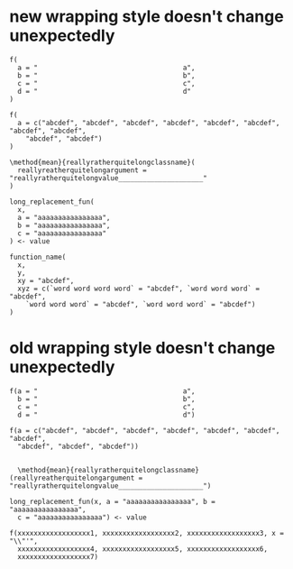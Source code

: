 # new wrapping style doesn't change unexpectedly

    f(
      a = "                                    a",
      b = "                                    b",
      c = "                                    c",
      d = "                                    d"
    ) 
    
    f(
      a = c("abcdef", "abcdef", "abcdef", "abcdef", "abcdef", "abcdef", "abcdef", "abcdef",
        "abcdef", "abcdef")
    ) 
    
    \method{mean}{reallyratherquitelongclassname}(
      reallyreatherquitelongargument = "reallyratherquitelongvalue_____________________"
    ) 
    
    long_replacement_fun(
      x,
      a = "aaaaaaaaaaaaaaaa",
      b = "aaaaaaaaaaaaaaaa",
      c = "aaaaaaaaaaaaaaaa"
    ) <- value 
    
    function_name(
      x,
      y,
      xy = "abcdef",
      xyz = c(`word word word word` = "abcdef", `word word word` = "abcdef",
        `word word word` = "abcdef", `word word word` = "abcdef")
    ) 
    

# old wrapping style doesn't change unexpectedly

    f(a = "                                    a",
      b = "                                    b",
      c = "                                    c",
      d = "                                    d") 
    
    f(a = c("abcdef", "abcdef", "abcdef", "abcdef", "abcdef", "abcdef", "abcdef",
      "abcdef", "abcdef", "abcdef")) 
    
    
      \method{mean}{reallyratherquitelongclassname}(reallyreatherquitelongargument = "reallyratherquitelongvalue_____________________") 
    
    long_replacement_fun(x, a = "aaaaaaaaaaaaaaaa", b = "aaaaaaaaaaaaaaaa",
      c = "aaaaaaaaaaaaaaaa") <- value 
    
    f(xxxxxxxxxxxxxxxxxx1, xxxxxxxxxxxxxxxxxx2, xxxxxxxxxxxxxxxxxx3, x = "\\"'",
      xxxxxxxxxxxxxxxxxx4, xxxxxxxxxxxxxxxxxx5, xxxxxxxxxxxxxxxxxx6,
      xxxxxxxxxxxxxxxxxx7) 
    


